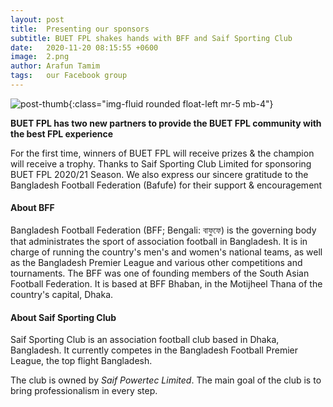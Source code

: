 ```yaml
---
layout: post
title:  Presenting our sponsors
subtitle: BUET FPL shakes hands with BFF and Saif Sporting Club
date:   2020-11-20 08:15:55 +0600
image:  2.png
author: Arafun Tamim
tags:   our Facebook group
---
```

![post-thumb]({{site.baseurl}}/assets/images/blog/2.png){:class="img-fluid rounded float-left mr-5 mb-4"}

**BUET FPL has two new partners to provide the BUET FPL community with the best FPL experience**

For the first time, winners of BUET FPL will receive prizes & the champion will receive a trophy. Thanks to Saif Sporting Club Limited for sponsoring BUET FPL 2020/21 Season.  We also express our sincere gratitude to the Bangladesh Football Federation (Bafufe) for their support & encouragement

#### About BFF
Bangladesh Football Federation (BFF; Bengali: বাফুফে) is the governing body that administrates the sport of association football in Bangladesh. It is in charge of running the country's men's and women's national teams, as well as the Bangladesh Premier League and various other competitions and tournaments. The BFF was one of founding members of the South Asian Football Federation. It is based at BFF Bhaban, in the Motijheel Thana of the country's capital, Dhaka.

#### About Saif Sporting Club
Saif Sporting Club is an association football club based in Dhaka, Bangladesh. It currently competes in the Bangladesh Football Premier League, the top flight Bangladesh.

The club is owned by *Saif Powertec Limited*. The main goal of the club is to bring professionalism in every step.